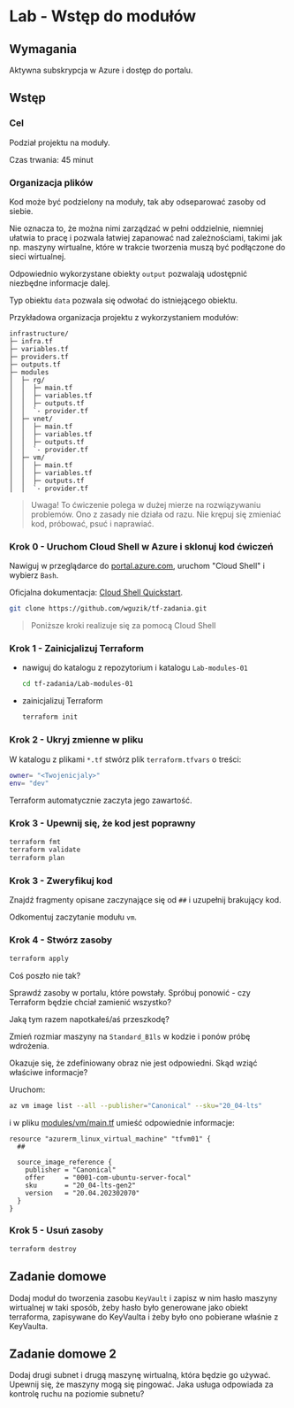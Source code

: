 # Lab - Wstęp do modułów

## Wymagania
Aktywna subskrypcja w Azure i dostęp do portalu.

## Wstęp

### Cel

Podział projektu na moduły.

Czas trwania: 45 minut

### Organizacja plików

Kod może być podzielony na moduły, tak aby odseparować zasoby od siebie.

Nie oznacza to, że można nimi zarządzać w pełni oddzielnie, niemniej ułatwia to pracę i pozwala łatwiej zapanować nad zależnościami, takimi jak np. maszyny wirtualne, które w trakcie tworzenia muszą być podłączone do sieci wirtualnej.

Odpowiednio wykorzystane obiekty `output` pozwalają udostępnić niezbędne informacje dalej.

Typ obiektu `data` pozwala się odwołać do istniejącego obiektu.

Przykładowa organizacja projektu z wykorzystaniem modułów:
```
infrastructure/
├─ infra.tf
├─ variables.tf
├─ providers.tf
├─ outputs.tf
├─ modules
│  ├─ rg/
│  │  ├─ main.tf
│  │  ├─ variables.tf
│  │  ├─ outputs.tf
│  │  `- provider.tf
│  ├─ vnet/
│  │  ├─ main.tf
│  │  ├─ variables.tf
│  │  ├─ outputs.tf
│  │  `- provider.tf
│  ├─ vm/
│  │  ├─ main.tf
│  │  ├─ variables.tf
│  │  ├─ outputs.tf
│  │  `- provider.tf
```

> Uwaga! To ćwiczenie polega w dużej mierze na rozwiązywaniu problemów. Ono z zasady nie działa od razu. Nie krępuj się zmieniać kod, próbować, psuć i naprawiać.

### Krok 0 - Uruchom Cloud Shell w Azure i sklonuj kod ćwiczeń

Nawiguj w przeglądarce do [portal.azure.com](https://portal.azure.com), uruchom "Cloud Shell" i wybierz `Bash`.

Oficjalna dokumentacja: [Cloud Shell Quickstart](https://github.com/MicrosoftDocs/azure-docs/blob/main/articles/cloud-shell/quickstart.md).

```bash
git clone https://github.com/wguzik/tf-zadania.git
```

> Poniższe kroki realizuje się za pomocą Cloud Shell

### Krok 1 - Zainicjalizuj Terraform

- nawiguj do katalogu z repozytorium i katalogu `Lab-modules-01`
  ```bash
  cd tf-zadania/Lab-modules-01
  ```

- zainicjalizuj Terraform
  ```bash
  terraform init
  ```

### Krok 2 - Ukryj zmienne w pliku

W katalogu z plikami `*.tf` stwórz plik `terraform.tfvars` o treści:

```bash
owner= "<Twojenicjaly>"
env= "dev"
```

Terraform automatycznie zaczyta jego zawartość.

### Krok 3 - Upewnij się, że kod jest poprawny

```bash
terraform fmt
terraform validate
terraform plan
```

### Krok 3 - Zweryfikuj kod

Znajdź fragmenty opisane zaczynające się od `##` i uzupełnij brakujący kod.

Odkomentuj zaczytanie modułu `vm`.

### Krok 4 - Stwórz zasoby

```bash
terraform apply
```

Coś poszło nie tak?

Sprawdź zasoby w portalu, które powstały. Spróbuj ponowić - czy Terraform będzie chciał zamienić wszystko?

Jaką tym razem napotkałeś/aś przeszkodę?

Zmień rozmiar maszyny na `Standard_B1ls` w kodzie i ponów próbę wdrożenia.

Okazuje się, że zdefiniowany obraz nie jest odpowiedni. Skąd wziąć właściwe informacje?

Uruchom:
```bash
az vm image list --all --publisher="Canonical" --sku="20_04-lts"
```

i w pliku [modules/vm/main.tf](Lab04\modules\vm\main.tf) umieść odpowiednie informacje:

```hcl
resource "azurerm_linux_virtual_machine" "tfvm01" {
  ##

  source_image_reference {
    publisher = "Canonical"
    offer     = "0001-com-ubuntu-server-focal"
    sku       = "20_04-lts-gen2"
    version   = "20.04.202302070"
  }
}
```

### Krok 5 - Usuń zasoby

```bash
terraform destroy
```

## Zadanie domowe

Dodaj moduł do tworzenia zasobu `KeyVault` i zapisz w nim hasło maszyny wirtualnej w taki sposób, żeby hasło było generowane jako obiekt terraforma, zapisywane do KeyVaulta i żeby było ono pobierane właśnie z KeyVaulta.

## Zadanie domowe 2

Dodaj drugi subnet i drugą maszynę wirtualną, która będzie go używać.
Upewnij się, że maszyny mogą się pingować. Jaka usługa odpowiada za kontrolę ruchu na poziomie subnetu?